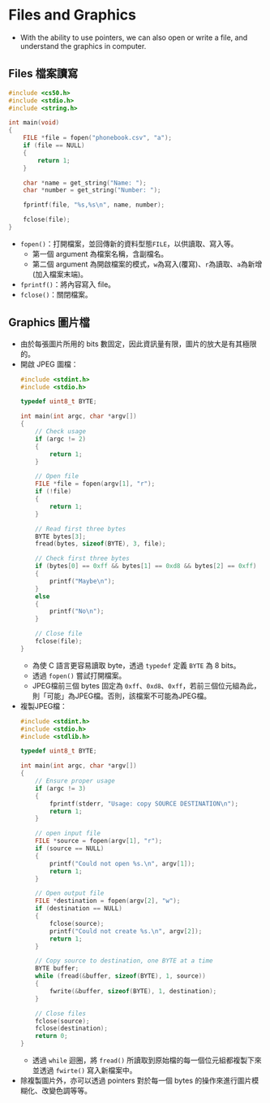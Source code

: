 # Files and Graphics
- With the ability to use pointers, we can also open or write a file, and understand the graphics in computer.

## Files 檔案讀寫
```c
#include <cs50.h>
#include <stdio.h>
#include <string.h>

int main(void)
{
    FILE *file = fopen("phonebook.csv", "a");
    if (file == NULL)
    {
        return 1;
    }

    char *name = get_string("Name: ");
    char *number = get_string("Number: ");

    fprintf(file, "%s,%s\n", name, number);

    fclose(file);
}
```
- `fopen()`：打開檔案，並回傳新的資料型態`FILE`，以供讀取、寫入等。
    - 第一個 argument 為檔案名稱，含副檔名。
    - 第二個 argument 為開啟檔案的模式，`w`為寫入(覆寫)、`r`為讀取、`a`為新增(加入檔案末端)。
- `fprintf()`：將內容寫入 file。
- `fclose()`：關閉檔案。

## Graphics 圖片檔
- 由於每張圖片所用的 bits 數固定，因此資訊量有限，圖片的放大是有其極限的。
- 開啟 JPEG 圖檔：
    ```c
    #include <stdint.h>
    #include <stdio.h>

    typedef uint8_t BYTE;

    int main(int argc, char *argv[])
    {
        // Check usage
        if (argc != 2)
        {
            return 1;
        }

        // Open file
        FILE *file = fopen(argv[1], "r");
        if (!file)
        {
            return 1;
        }

        // Read first three bytes
        BYTE bytes[3];
        fread(bytes, sizeof(BYTE), 3, file);

        // Check first three bytes
        if (bytes[0] == 0xff && bytes[1] == 0xd8 && bytes[2] == 0xff)
        {
            printf("Maybe\n");
        }
        else
        {
            printf("No\n");
        }

        // Close file
        fclose(file);
    }
    ```
    - 為使 C 語言更容易讀取 byte，透過 `typedef` 定義 `BYTE` 為 8 bits。
    - 透過 `fopen()` 嘗試打開檔案。
    - JPEG檔前三個 bytes 固定為 `0xff`、`0xd8`、`0xff`，若前三個位元組為此，則「可能」為JPEG檔。否則，該檔案不可能為JPEG檔。
- 複製JPEG檔：
    ```c
    #include <stdint.h>
    #include <stdio.h>
    #include <stdlib.h>

    typedef uint8_t BYTE;

    int main(int argc, char *argv[])
    {
        // Ensure proper usage
        if (argc != 3)
        {
            fprintf(stderr, "Usage: copy SOURCE DESTINATION\n");
            return 1;
        }

        // open input file
        FILE *source = fopen(argv[1], "r");
        if (source == NULL)
        {
            printf("Could not open %s.\n", argv[1]);
            return 1;
        }

        // Open output file
        FILE *destination = fopen(argv[2], "w");
        if (destination == NULL)
        {
            fclose(source);
            printf("Could not create %s.\n", argv[2]);
            return 1;
        }

        // Copy source to destination, one BYTE at a time
        BYTE buffer;
        while (fread(&buffer, sizeof(BYTE), 1, source))
        {
            fwrite(&buffer, sizeof(BYTE), 1, destination);
        }

        // Close files
        fclose(source);
        fclose(destination);
        return 0;
    }
    ```
    - 透過 `while` 迴圈，將 `fread()` 所讀取到原始檔的每一個位元組都複製下來並透過 `fwirte()` 寫入新檔案中。
- 除複製圖片外，亦可以透過 pointers 對於每一個 bytes 的操作來進行圖片模糊化、改變色調等等。